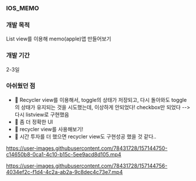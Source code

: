 ### IOS_MEMO

### 개발 목적
List view를 이용해 memo(apple)앱 만들어보기

### 개발 기간
2-3일 

### 아쉬웠던 점
- 👹 Recycler view를 이용해서, toggle의 상태가 저장되고, 다시 돌아와도 toggle의 상태가 유지되는 것을 시도했는데, 이상하게 안되었다! checkbox만 되었다 --> 다시 listview로 구현했음
- 👹 좀 더 정확한 UI
- 👹 recycler view를 사용해보기!
- 👹 시간 투자를 더 했으면 recycler view도 구현성공 했을 것 같다..

https://user-images.githubusercontent.com/78431728/157144750-c14650b8-0ca1-4c10-b15c-5ee9acd8d105.mp4

https://user-images.githubusercontent.com/78431728/157144756-4034ef2c-f1d4-4c2a-ab2a-9c8dec4c73e7.mp4

